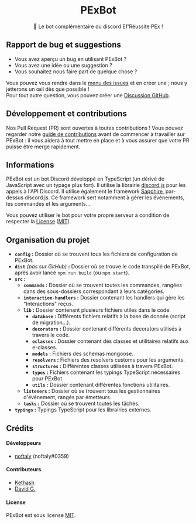 <h1 align="center">PExBot</h1>
<p align="center">
    🦉 Le bot complémentaire du discord Ef'Réussite PEx !
</p>

## Rapport de bug et suggestions

- Vous avez aperçu un bug en utilisant PExBot ?
- Vous avez une idée ou une suggestion ?
- Vous souhaitez nous faire part de quelque chose ?

Vous pouvez vous rendre dans le [menu des issues] et en créer une ; nous y jetterons un œil dès que possible !\
Pour tout autre question, vous pouvez créer une [Discussion GitHub].

## Développement et contributions

Nos Pull Request (PR) sont ouvertes à toutes contributions ! Vous pouvez regarder notre [guide de contributions] avant de commencer à travailler sur PExBot : il vous aidera à tout mettre en place et à vous assurer que votre PR puisse être merge rapidement.

## Informations

PExBot est un bot Discord développé en TypeScript (un dérivé de JavaScript avec un typage plus fort). Il utilise la librairie [discord.js] pour les appels à l'API Discord.
Il utilise également le framework [Sapphire], par-dessus discord.js. Ce framework sert notamment à gérer les évènements, les commandes et les arguments...

Vous pouvez utiliser le bot pour votre propre serveur à condition de respecter la [License] ([MIT]).

## Organisation du projet

- **`config` :** Dossier où se trouvent tous les fichiers de configuration de PExBot.
- **`dist`** *(pas sur GitHub)* **:** Dossier où se trouve le code transpilé de PExBot, après avoir lancé `npm run build` (ou `npm start`).
- **`src` :**
  - **`commands` :** Dossier où se trouvent toutes les commandes, rangées dans des sous-dossiers correspondant à leurs catégories.
  - **`interaction-handlers` :** Dossier contenant les handlers qui gère les "Interactions" reçus.
  - **`lib` :** Dossier contenant plusieurs fichiers utiles dans le code.
    - **`database` :** Différents fichiers relatifs à la base de donnée (script de migration...).
    - **`decorators` :** Dossier contenant différents decorators utilisés à travers le code.
    - **`eclasses` :** Dossier contenant des classes et utilitaires relatifs aux e-classes.
    - **`models` :** Fichiers des schemas mongoose.
    - **`resolvers` :** Fichiers des resolvers customs pour les arguments.
    - **`structures` :** Différentes classes utilisées à travers PExBot.
    - **`types` :** Fichiers contenant les typings TypeScript nécessaires pour PExBot.
    - **`utils` :** Dossier contenant différentes fonctions utilitaires.
  - **`listeners` :** Dossier où se trouvent tous les gestionnaires d'évènement, rangés par émetteurs.
  - **`tasks` :** Dossier où se trouvent toutes les tâches.
- **`typings` :** Typings TypeScript pour les librairies externes.

## Crédits

#### Développeurs

- [noftaly] (noftaly#0359)

#### Contributeurs

- [Kethash]
- [David G.]

#### License

PExBot est sous license [MIT](./LICENSE).

<!-- Link Dump -->

[menu des issues]: https://github.com/horizon-teamdev/PExBot/issues
[Discussion GitHub]: https://github.com/horizon-teamdev/PExBot/discussions
[guide de contributions]: ./CONTRIBUTING.md
[discord.js]: https://npmjs.com/package/discord.js
[Sapphire]: https://www.npmjs.com/package/@sapphire/framework
[License]: https://github.com/horizon-teamdev/PExBot/blob/master/LICENSE
[MIT]: ./LICENSE

<!-- Contributors -->
[noftaly]: https://github.com/noftaly
[Kethash]: https://github.com/Kethash
[David G.]: https://github.com/gtedavid
